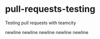 pull-requests-testing
=====================

Testing pull requests with teamcity

newline
newline
newline
newline
newline
